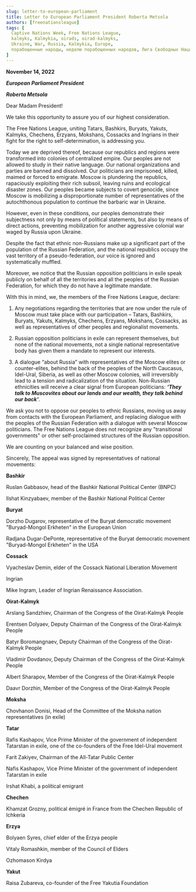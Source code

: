 ```yaml
---
slug: letter-to-european-parliament
title: Letter to European Parliament President Roberta Metsola
authors: [freenationsleague]
tags: [
  Captive Nations Week, Free Nations League,
  kalmyks, Kalmykia, oirads, oirad-kalmyks,
  Ukraine, War, Russia, Kalmykia, Europe,
  порабощенные народы, неделю порабощенных народов, Лига Свободных Наций, калмыки, Калмыкия, Украина, Война, Россия, Европа
]
---
```


<head>
  <title>Free Kalmykia - Letter to European Parliament President Roberta Metsola</title>
  <meta
    name="twitter:card"
    content="summary_large_image"
  />
  <meta property="twitter:site" content="@freekalmykia" />
  <meta property="twitter:title" content="Letter to European Parliament President Roberta Metsola" />
  <meta
    property="twitter:description"
    content="They talk to Muscovites about our lands and our wealth, they talk behind our back. We ask you not to oppose our peoples to ethnic Russians, moving us away from contacts with the European Parliament, and replacing dialogue with the peoples of the Russian Federation with a dialogue with several Moscow politicians."
  />
  <meta
    name="description"
    content="They talk to Muscovites about our lands and our wealth, they talk behind our back. We ask you not to oppose our peoples to ethnic Russians, moving us away from contacts with the European Parliament, and replacing dialogue with the peoples of the Russian Federation with a dialogue with several Moscow politicians."
    key="desc"
  />
  <meta property="og:title" content="Letter to European Parliament President Roberta Metsola" />
  <meta
    property="og:description"
    content="They talk to Muscovites about our lands and our wealth, they talk behind our back. We ask you not to oppose our peoples to ethnic Russians, moving us away from contacts with the European Parliament, and replacing dialogue with the peoples of the Russian Federation with a dialogue with several Moscow politicians."
  />
  <meta property="og:site_name" content="Free Kalmykia Docs" />
  <meta property="og:type" content="article" />
  <meta property="og:url" content="https://docs.freekalmykia.org/blog/letter-to-european-parliament" />
  <meta
    property="og:image"
    content="https://docs.freekalmykia.org/img/social/metsola.jpg"
  />
  <link rel="icon" type="image/png" href="./favicon.png" />
</head>

**November 14, 2022**

***European Parliament President***

***Roberta Metsola***

Dear Madam President!

We take this opportunity to assure you of our highest consideration.

The Free Nations League, uniting Tatars, Bashkirs, Buryats, Yakuts, Kalmyks, Chechens, Erzyans, Mokshans, Cossacks and Ingrians in their fight for the right to self-determination, is addressing you.

Today we are deprived thereof, because our republics and regions  were transformed  into colonies of centralized empire. Our peoples are not allowed to study in their native language. Our national organizations and parties are banned and dissolved. Our politicians are imprisoned, killed, maimed or forced to emigrate. Moscow is plundering the republics, rapaciously exploiting their rich subsoil, leaving ruins and ecological disaster zones. Our peoples became subjects to covert genocide, since Moscow is mobilizing a disproportionate number of representatives of the autochthonous population to continue the barbaric war in Ukraine.

However, even in these conditions, our peoples demonstrate their subjectness not only by means of political statements, but also by means of  direct actions, preventing mobilization for another aggressive colonial war waged by Russia upon  Ukraine.

Despite the fact that ethnic non-Russians make up a significant part of the population of the Russian Federation, and the national republics occupy the vast territory of a pseudo-federation, our voice is ignored and systematically muffled.

Moreover, we notice  that the Russian opposition politicians in exile speak publicly on behalf of all the territories and all the peoples of the Russian Federation, for which they do not have a legitimate  mandate.

With this in mind, we, the members of the Free Nations League, declare:

1. Any negotiations regarding the territories that are now under the rule of Moscow must take place with our participation – Tatars, Bashkirs, Buryats, Yakuts, Kalmyks, Chechens, Erzyans, Mokshans, Cossacks, as well as representatives of other peoples and regionalist movements.

2. Russian opposition politicians in exile can represent themselves, but none of the national movements, not a single national representative body has given them a mandate to represent our interests.

3. A dialogue “about Russia” with representatives of the Moscow elites or counter-elites, behind the back of the peoples of the North Caucasus, Idel-Ural, Siberia, as well as other Moscow colonies, will irreversibly lead to a tension and radicalization of the situation. Non-Russian ethnicities   will receive a clear signal from European politicians: ***‘They talk to Muscovites about our lands and our wealth, they talk behind our back’***.

We ask you not to oppose our peoples to ethnic Russians, moving us away from contacts with the European Parliament, and replacing dialogue with the peoples of the Russian Federation with a dialogue with several Moscow politicians. The Free Nations League does not recognize any "transitional governments" or other self-proclaimed structures of the Russian opposition.

We are counting on your balanced and wise position.

Sincerely,
The appeal was signed by representatives of national movements:

**Bashkir**

Ruslan Gabbasov, head of the Bashkir National Political Center (BNPC)

Ilshat Kinzyabaev, member of the Bashkir National Political Center

**Buryat**

Dorzho Dugarov, representative of the Buryat democratic movement "Buryad-Mongol Erkheten" in the European Union

Radjana Dugar-DePonte, representative of the Buryat democratic movement "Buryad-Mongol Erkheten" in the USA

**Cossack**

Vyacheslav Demin, elder of the Cossack National Liberation Movement

Ingrian 

Mike Ingram, Leader of Ingrian Renaissance Association.

**Oirat-Kalmyk**

Arslang Sandzhiev, Chairman of the Congress of the Oirat-Kalmyk People

Erentsen Dolyaev, Deputy Chairman of the Congress of the Oirat-Kalmyk People

Batyr Boromangnaev, Deputy Chairman of the Congress of the Oirat-Kalmyk People

Vladimir Dovdanov, Deputy Chairman of the Congress of the Oirat-Kalmyk People

Albert Sharapov, Member of the Congress of the Oirat-Kalmyk People

Daavr Dorzhin, Member of the Congress of the Oirat-Kalmyk People

**Moksha**

Chovhanon Donisi, Head of the Committee of the Moksha nation representatives (in exile)

**Tatar**

Rafis Kashapov, Vice Prime Minister of the government of independent Tatarstan in exile, one of the co-founders of the Free Idel-Ural movement

Farit Zakiyev, Chairman of the All-Tatar Public Center

Nafis Kashapov, Vice Prime Minister of the government of independent Tatarstan in exile

Irshat Khabi, a political emigrant

**Chechen**

Khamzat Grozny, political émigré in France from the Chechen Republic of Ichkeria

**Erzya**

Bolyaen Syres, chief elder of the Erzya people

Vitaly Romashkin, member of the Council of Elders

Ozhomason Kirdya

**Yakut**

Raisa Zubareva, co-founder of the Free Yakutia Foundation
